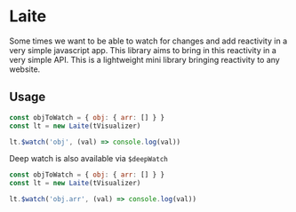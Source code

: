 # Laite

Some times we want to be able to watch for changes and add reactivity in a very simple javascript app. This library aims
to bring in this reactivity in a very simple API. This is a lightweight mini library bringing reactivity to any website.

## Usage

```js
const objToWatch = { obj: { arr: [] } }
const lt = new Laite(tVisualizer)

lt.$watch('obj', (val) => console.log(val))
```

Deep watch is also available via `$deepWatch`

```js
const objToWatch = { obj: { arr: [] } }
const lt = new Laite(tVisualizer)

lt.$watch('obj.arr', (val) => console.log(val))
```